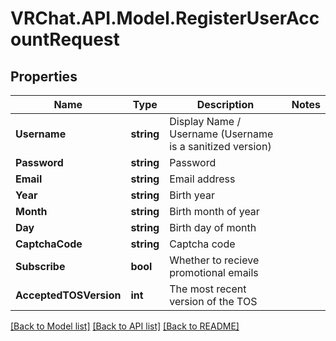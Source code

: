 # VRChat.API.Model.RegisterUserAccountRequest

## Properties

Name | Type | Description | Notes
------------ | ------------- | ------------- | -------------
**Username** | **string** | Display Name / Username (Username is a sanitized version) | 
**Password** | **string** | Password | 
**Email** | **string** | Email address | 
**Year** | **string** | Birth year | 
**Month** | **string** | Birth month of year | 
**Day** | **string** | Birth day of month | 
**CaptchaCode** | **string** | Captcha code | 
**Subscribe** | **bool** | Whether to recieve promotional emails | 
**AcceptedTOSVersion** | **int** | The most recent version of the TOS | 

[[Back to Model list]](../README.md#documentation-for-models) [[Back to API list]](../README.md#documentation-for-api-endpoints) [[Back to README]](../README.md)

